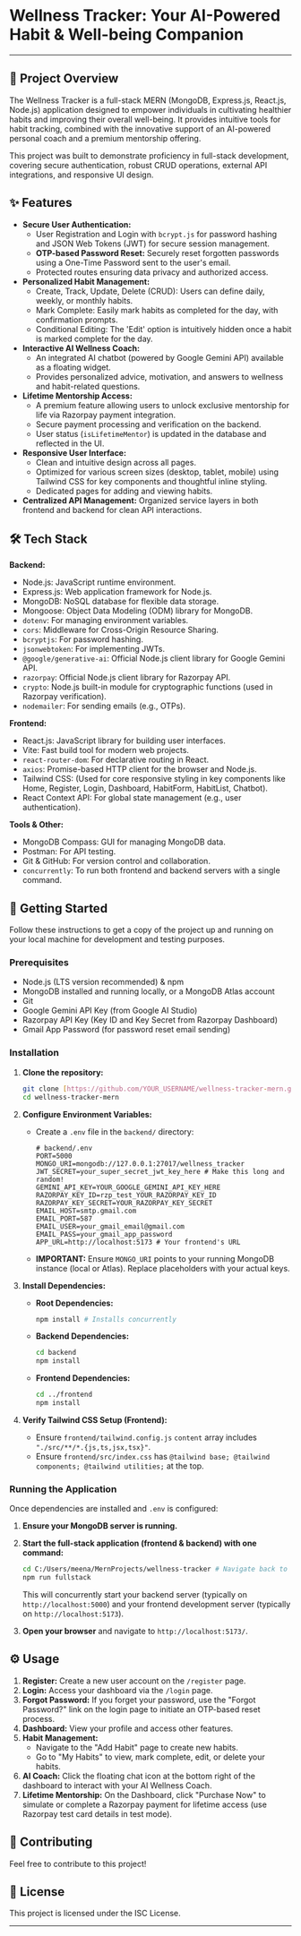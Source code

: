 # Wellness Tracker: Your AI-Powered Habit & Well-being Companion

---

## 🚀 Project Overview

The Wellness Tracker is a full-stack MERN (MongoDB, Express.js, React.js, Node.js) application designed to empower individuals in cultivating healthier habits and improving their overall well-being. It provides intuitive tools for habit tracking, combined with the innovative support of an AI-powered personal coach and a premium mentorship offering.

This project was built to demonstrate proficiency in full-stack development, covering secure authentication, robust CRUD operations, external API integrations, and responsive UI design.

## ✨ Features

* **Secure User Authentication:**
    * User Registration and Login with `bcrypt.js` for password hashing and JSON Web Tokens (JWT) for secure session management.
    * **OTP-based Password Reset:** Securely reset forgotten passwords using a One-Time Password sent to the user's email.
    * Protected routes ensuring data privacy and authorized access.
* **Personalized Habit Management:**
    * Create, Track, Update, Delete (CRUD): Users can define daily, weekly, or monthly habits.
    * Mark Complete: Easily mark habits as completed for the day, with confirmation prompts.
    * Conditional Editing: The 'Edit' option is intuitively hidden once a habit is marked complete for the day.
* **Interactive AI Wellness Coach:**
    * An integrated AI chatbot (powered by Google Gemini API) available as a floating widget.
    * Provides personalized advice, motivation, and answers to wellness and habit-related questions.
* **Lifetime Mentorship Access:**
    * A premium feature allowing users to unlock exclusive mentorship for life via Razorpay payment integration.
    * Secure payment processing and verification on the backend.
    * User status (`isLifetimeMentor`) is updated in the database and reflected in the UI.
* **Responsive User Interface:**
    * Clean and intuitive design across all pages.
    * Optimized for various screen sizes (desktop, tablet, mobile) using Tailwind CSS for key components and thoughtful inline styling.
    * Dedicated pages for adding and viewing habits.
* **Centralized API Management:** Organized service layers in both frontend and backend for clean API interactions.

## 🛠️ Tech Stack

**Backend:**
* Node.js: JavaScript runtime environment.
* Express.js: Web application framework for Node.js.
* MongoDB: NoSQL database for flexible data storage.
* Mongoose: Object Data Modeling (ODM) library for MongoDB.
* `dotenv`: For managing environment variables.
* `cors`: Middleware for Cross-Origin Resource Sharing.
* `bcryptjs`: For password hashing.
* `jsonwebtoken`: For implementing JWTs.
* `@google/generative-ai`: Official Node.js client library for Google Gemini API.
* `razorpay`: Official Node.js client library for Razorpay API.
* `crypto`: Node.js built-in module for cryptographic functions (used in Razorpay verification).
* `nodemailer`: For sending emails (e.g., OTPs).

**Frontend:**
* React.js: JavaScript library for building user interfaces.
* Vite: Fast build tool for modern web projects.
* `react-router-dom`: For declarative routing in React.
* `axios`: Promise-based HTTP client for the browser and Node.js.
* Tailwind CSS: (Used for core responsive styling in key components like Home, Register, Login, Dashboard, HabitForm, HabitList, Chatbot).
* React Context API: For global state management (e.g., user authentication).

**Tools & Other:**
* MongoDB Compass: GUI for managing MongoDB data.
* Postman: For API testing.
* Git & GitHub: For version control and collaboration.
* `concurrently`: To run both frontend and backend servers with a single command.

## 🚀 Getting Started

Follow these instructions to get a copy of the project up and running on your local machine for development and testing purposes.

### Prerequisites

* Node.js (LTS version recommended) & npm
* MongoDB installed and running locally, or a MongoDB Atlas account
* Git
* Google Gemini API Key (from Google AI Studio)
* Razorpay API Key (Key ID and Key Secret from Razorpay Dashboard)
* Gmail App Password (for password reset email sending)

### Installation

1.  **Clone the repository:**
    ```bash
    git clone [https://github.com/YOUR_USERNAME/wellness-tracker-mern.git](https://github.com/YOUR_USERNAME/wellness-tracker-mern.git) # Replace with your actual repo URL
    cd wellness-tracker-mern
    ```

2.  **Configure Environment Variables:**
    * Create a `.env` file in the `backend/` directory:
        ```
        # backend/.env
        PORT=5000
        MONGO_URI=mongodb://127.0.0.1:27017/wellness_tracker
        JWT_SECRET=your_super_secret_jwt_key_here # Make this long and random!
        GEMINI_API_KEY=YOUR_GOOGLE_GEMINI_API_KEY_HERE
        RAZORPAY_KEY_ID=rzp_test_YOUR_RAZORPAY_KEY_ID
        RAZORPAY_KEY_SECRET=YOUR_RAZORPAY_KEY_SECRET
        EMAIL_HOST=smtp.gmail.com
        EMAIL_PORT=587
        EMAIL_USER=your_gmail_email@gmail.com
        EMAIL_PASS=your_gmail_app_password
        APP_URL=http://localhost:5173 # Your frontend's URL
        ```
    * **IMPORTANT:** Ensure `MONGO_URI` points to your running MongoDB instance (local or Atlas). Replace placeholders with your actual keys.

3.  **Install Dependencies:**
    * **Root Dependencies:**
        ```bash
        npm install # Installs concurrently
        ```
    * **Backend Dependencies:**
        ```bash
        cd backend
        npm install
        ```
    * **Frontend Dependencies:**
        ```bash
        cd ../frontend
        npm install
        ```

4.  **Verify Tailwind CSS Setup (Frontend):**
    * Ensure `frontend/tailwind.config.js` `content` array includes `"./src/**/*.{js,ts,jsx,tsx}"`.
    * Ensure `frontend/src/index.css` has `@tailwind base; @tailwind components; @tailwind utilities;` at the top.

### Running the Application

Once dependencies are installed and `.env` is configured:

1.  **Ensure your MongoDB server is running.**
2.  **Start the full-stack application (frontend & backend) with one command:**
    ```bash
    cd C:/Users/meena/MernProjects/wellness-tracker # Navigate back to root
    npm run fullstack
    ```
    This will concurrently start your backend server (typically on `http://localhost:5000`) and your frontend development server (typically on `http://localhost:5173`).

3.  **Open your browser** and navigate to `http://localhost:5173/`.

## ⚙️ Usage

1.  **Register:** Create a new user account on the `/register` page.
2.  **Login:** Access your dashboard via the `/login` page.
3.  **Forgot Password:** If you forget your password, use the "Forgot Password?" link on the login page to initiate an OTP-based reset process.
4.  **Dashboard:** View your profile and access other features.
5.  **Habit Management:**
    * Navigate to the "Add Habit" page to create new habits.
    * Go to "My Habits" to view, mark complete, edit, or delete your habits.
6.  **AI Coach:** Click the floating chat icon at the bottom right of the dashboard to interact with your AI Wellness Coach.
7.  **Lifetime Mentorship:** On the Dashboard, click "Purchase Now" to simulate or complete a Razorpay payment for lifetime access (use Razorpay test card details in test mode).

## 🤝 Contributing

Feel free to contribute to this project!

## 📄 License

This project is licensed under the ISC License.

---
